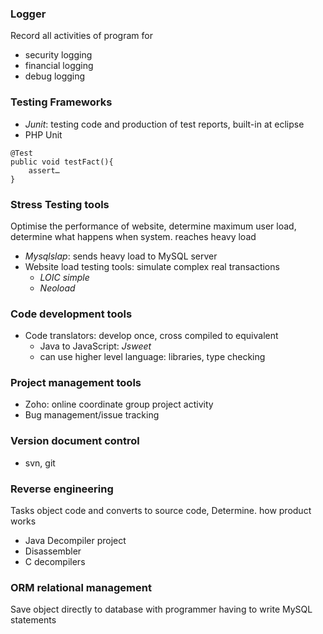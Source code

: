 ### Logger
Record all activities of program for
- security logging
- financial logging
- debug logging

### Testing Frameworks
- *Junit*: testing code and production of test reports, built-in at eclipse
- PHP Unit

```Junit
@Test
public void testFact(){
	assert…
}
```

### Stress Testing tools
Optimise the performance of website, determine maximum user load, determine what happens when system. reaches heavy load
- *Mysqlslap*: sends heavy load to MySQL server
- Website load testing tools: simulate complex real transactions
	- *LOIC simple*
	- *Neoload*

### Code development tools
- Code translators: develop once, cross compiled to equivalent
	- Java to JavaScript: *Jsweet*
	- can use higher level language: libraries, type checking

### Project management tools
- Zoho: online coordinate group project activity
- Bug management/issue tracking

### Version document control
- svn, git

### Reverse engineering
Tasks object code and converts to source code, Determine. how product works
- Java Decompiler project
- Disassembler
- C decompilers

### ORM relational management
Save object directly to database with programmer having to write MySQL statements

